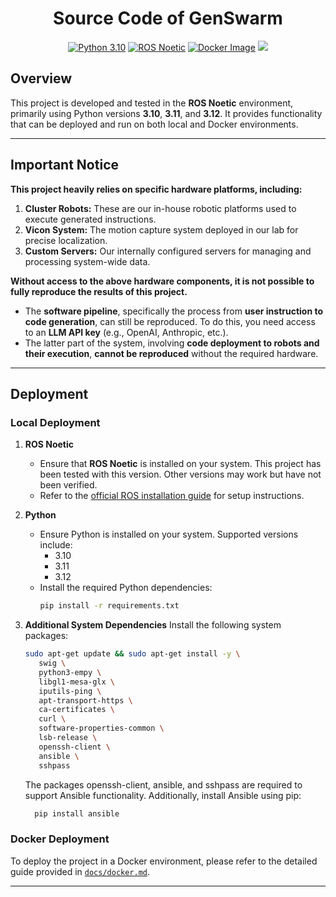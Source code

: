 <div align="center">
  <h1>Source Code of GenSwarm</h1>
</div>

<p align="center">
  <a href="https://www.python.org/downloads/release/python-310/">
  <img src="https://img.shields.io/badge/Python-3.10-blue.svg" alt="Python 3.10"></a>
  <a href="http://wiki.ros.org/noetic/Installation">
  <img src="https://img.shields.io/badge/ROS-Noetic-green.svg" alt="ROS Noetic"></a>

  <a href="https://hub.docker.com/repository/docker/huabench/code-llm">
  <img src="https://img.shields.io/docker/v/huabench/code-llm?label=Docker%20Image&logo=docker&style=flat-square" alt="Docker Image"></a>
  <a href="https://codecov.io/gh/WestlakeIUSL/CodeLLM" >
   <img src="https://codecov.io/gh/WestlakeIUSL/CodeLLM/branch/develop/graph/badge.svg?token=U10VRSMV3O"/></a>
</p>


## Overview
This project is developed and tested in the **ROS Noetic** environment, primarily using Python versions **3.10**, **3.11**, and **3.12**. It provides functionality that can be deployed and run on both local and Docker environments.

---

## Important Notice

**This project heavily relies on specific hardware platforms, including:**
1. **Cluster Robots:** These are our in-house robotic platforms used to execute generated instructions.
2. **Vicon System:** The motion capture system deployed in our lab for precise localization.
3. **Custom Servers:** Our internally configured servers for managing and processing system-wide data.

**Without access to the above hardware components, it is not possible to fully reproduce the results of this project.**
- The **software pipeline**, specifically the process from **user instruction to code generation**, can still be reproduced. To do this, you need access to an **LLM API key** (e.g., OpenAI, Anthropic, etc.).
- The latter part of the system, involving **code deployment to robots and their execution**, **cannot be reproduced** without the required hardware.

---

## Deployment

### Local Deployment

1. **ROS Noetic**
   - Ensure that **ROS Noetic** is installed on your system. This project has been tested with this version. Other versions may work but have not been verified.
   - Refer to the [official ROS installation guide](http://wiki.ros.org/noetic) for setup instructions.

2. **Python**
   - Ensure Python is installed on your system. Supported versions include:
     - 3.10
     - 3.11
     - 3.12
   - Install the required Python dependencies:
     ```bash
     pip install -r requirements.txt
     ```

3. **Additional System Dependencies**
   Install the following system packages:
   ```bash
   sudo apt-get update && sudo apt-get install -y \
      swig \
      python3-empy \
      libgl1-mesa-glx \
      iputils-ping \
      apt-transport-https \
      ca-certificates \
      curl \
      software-properties-common \
      lsb-release \
      openssh-client \
      ansible \
      sshpass
   ```
    The packages openssh-client, ansible, and sshpass are required to support Ansible functionality. Additionally, install Ansible using pip:
    ```bash
      pip install ansible
    ```

### Docker Deployment

To deploy the project in a Docker environment, please refer to the detailed guide provided in [`docs/docker.md`](docs/docker.md).

---
